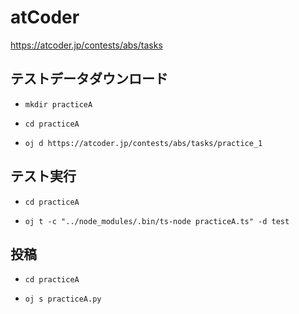 # atCoder

https://atcoder.jp/contests/abs/tasks

## テストデータダウンロード

- `mkdir practiceA`

- `cd practiceA`

- `oj d https://atcoder.jp/contests/abs/tasks/practice_1`

## テスト実行

- `cd practiceA`

- `oj t -c "../node_modules/.bin/ts-node practiceA.ts" -d test`

## 投稿

- `cd practiceA`

- `oj s practiceA.py`
